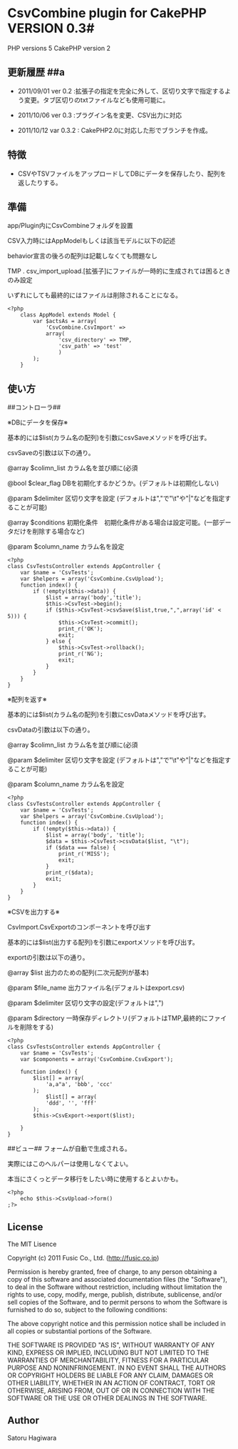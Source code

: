 # CsvCombine plugin for CakePHP VERSION 0.3#
PHP versions  5
CakePHP version 2

## 更新履歴 ##a

* 2011/09/01 ver 0.2 :拡張子の指定を完全に外して、区切り文字で指定するよう変更。タブ区切りのtxtファイルなども使用可能に。

* 2011/10/06 ver 0.3 :プラグイン名を変更、CSV出力に対応

* 2011/10/12 var 0.3.2 : CakePHP2.0に対応した形でブランチを作成。

## 特徴 ##

* CSVやTSVファイルをアップロードしてDBにデータを保存したり、配列を返したりする。

## 準備 ##

app/Plugin内にCsvCombineフォルダを設置

CSV入力時にはAppModelもしくは該当モデルに以下の記述

behavior宣言の後ろの配列は記載しなくても問題なし

TMP . csv_import_upload.[拡張子]にファイルが一時的に生成されては困るときのみ設定

いずれにしても最終的にはファイルは削除されることになる。


    <?php
        class AppModel extends Model {
            var $actsAs = array(
                'CsvCombine.CsvImport' =>
                array(
                    'csv_directory' => TMP,
                    'csv_path' => 'test'
                    )
            );
        }

## 使い方 ##
##コントローラ##

※DBにデータを保存※

基本的には$list(カラム名の配列)を引数にcsvSaveメソッドを呼び出す。

csvSaveの引数は以下の通り。

@array $colimn_list カラム名を並び順に(必須

@bool $clear_flag DBを初期化するかどうか。(デフォルトは初期化しない)

@param $delimiter 区切り文字を設定 (デフォルトは","で"\t"や"|"などを指定することが可能)

@array $conditions 初期化条件　初期化条件がある場合は設定可能。(一部データだけを削除する場合など)

@param $column_name カラム名を設定


    <?php
    class CsvTestsController extends AppController {
        var $name = 'CsvTests';
        var $helpers = array('CsvCombine.CsvUpload');
        function index() {
            if (!empty($this->data)) {
                $list = array('body','title');
                $this->CsvTest->begin();
                if ($this->CsvTest->csvSave($list,true,",",array('id' < 5))) {
                    $this->CsvTest->commit();
                    print_r('OK');
                    exit;
                } else {
                    $this->CsvTest->rollback();
                    print_r('NG');
                    exit;
                }
            }
        }
    }

※配列を返す※

基本的には$list(カラム名の配列)を引数にcsvDataメソッドを呼び出す。

csvDataの引数は以下の通り。

@array $colimn_list カラム名を並び順に(必須

@param $delimiter 区切り文字を設定 (デフォルトは","で"\t"や"|"などを指定することが可能)

@param $column_name カラム名を設定


    <?php
    class CsvTestsController extends AppController {
        var $name = 'CsvTests';
        var $helpers = array('CsvCombine.CsvUpload');
        function index() {
            if (!empty($this->data)) {
                $list = array('body', 'title');
                $data = $this->CsvTest->csvData($list, "\t");
                if ($data === false) {
                    print_r('MISS');
                    exit;
                }
                print_r($data);
                exit;
            }
        }
    }



※CSVを出力する※

CsvImport.CsvExportのコンポーネントを呼び出す

基本的には$list(出力する配列)を引数にexportメソッドを呼び出す。

exportの引数は以下の通り。

@array $list 出力のための配列(二次元配列が基本)

@param $file_name 出力ファイル名(デフォルトはexport.csv)

@param $delimiter 区切り文字の設定(デフォルトは",")

@param $directory 一時保存ディレクトリ(デフォルトはTMP,最終的にファイルを削除をする)


    <?php
    class CsvTestsController extends AppController {
        var $name = 'CsvTests';
        var $components = array('CsvCombine.CsvExport');
    
        function index() {
            $list[] = array(
                'a,a"a', 'bbb', 'ccc'
            );
                $list[] = array(
                'ddd', '', 'fff'
            );
            $this->CsvExport->export($list);
            
        }
    }


##ビュー##
フォームが自動で生成される。

実際にはこのヘルパーは使用しなくてよい。

本当にさくっとデータ移行をしたい時に使用するとよいかも。


    <?php 
        echo $this->CsvUpload->form()
    ;?>




## License ##

The MIT Lisence

Copyright (c) 2011 Fusic Co., Ltd. (http://fusic.co.jp)

Permission is hereby granted, free of charge, to any person obtaining a copy of this software and associated documentation files (the "Software"), to deal in the Software without restriction, including without limitation the rights to use, copy, modify, merge, publish, distribute, sublicense, and/or sell copies of the Software, and to permit persons to whom the Software is furnished to do so, subject to the following conditions:

The above copyright notice and this permission notice shall be included in all copies or substantial portions of the Software.

THE SOFTWARE IS PROVIDED "AS IS", WITHOUT WARRANTY OF ANY KIND, EXPRESS OR IMPLIED, INCLUDING BUT NOT LIMITED TO THE WARRANTIES OF MERCHANTABILITY, FITNESS FOR A PARTICULAR PURPOSE AND NONINFRINGEMENT. IN NO EVENT SHALL THE AUTHORS OR COPYRIGHT HOLDERS BE LIABLE FOR ANY CLAIM, DAMAGES OR OTHER LIABILITY, WHETHER IN AN ACTION OF CONTRACT, TORT OR OTHERWISE, ARISING FROM, OUT OF OR IN CONNECTION WITH THE SOFTWARE OR THE USE OR OTHER DEALINGS IN THE SOFTWARE.

## Author ##

Satoru Hagiwara
